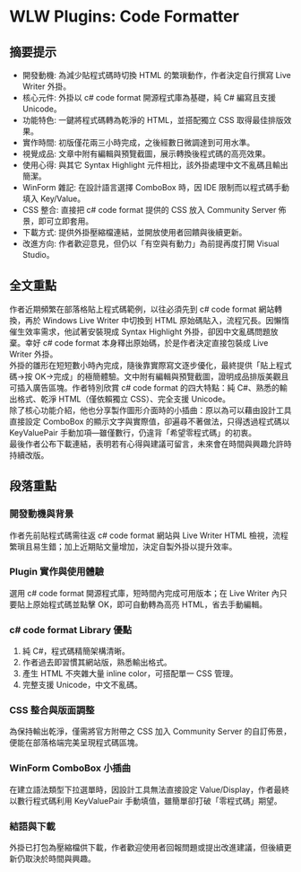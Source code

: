 # WLW Plugins: Code Formatter

## 摘要提示
- 開發動機: 為減少貼程式碼時切換 HTML 的繁瑣動作，作者決定自行撰寫 Live Writer 外掛。
- 核心元件: 外掛以 c# code format 開源程式庫為基礎，純 C# 編寫且支援 Unicode。
- 功能特色: 一鍵將程式碼轉為乾淨的 HTML，並搭配獨立 CSS 取得最佳排版效果。
- 實作時間: 初版僅花兩三小時完成，之後經數日微調達到可用水準。
- 視覺成品: 文章中附有編輯與預覽截圖，展示轉換後程式碼的高亮效果。
- 使用心得: 與其它 Syntax Highlight 元件相比，該外掛處理中文不亂碼且輸出簡潔。
- WinForm 雜記: 在設計語言選擇 ComboBox 時，因 IDE 限制而以程式碼手動填入 Key/Value。
- CSS 整合: 直接把 c# code format 提供的 CSS 放入 Community Server 佈景，即可立即套用。
- 下載方式: 提供外掛壓縮檔連結，並開放使用者回饋與後續更新。
- 改進方向: 作者歡迎意見，但仍以「有空與有動力」為前提再度打開 Visual Studio。

## 全文重點
作者近期頻繁在部落格貼上程式碼範例，以往必須先到 c# code format 網站轉換，再於 Windows Live Writer 中切換到 HTML 原始碼貼入，流程冗長。因懶惰催生效率需求，他試著安裝現成 Syntax Highlight 外掛，卻因中文亂碼問題放棄。幸好 c# code format 本身釋出原始碼，於是作者決定直接包裝成 Live Writer 外掛。  
外掛的雛形在短短數小時內完成，隨後靠實際寫文逐步優化，最終提供「貼上程式碼→按 OK→完成」的極簡體驗。文中附有編輯與預覽截圖，證明成品排版美觀且可插入廣告區塊。作者特別欣賞 c# code format 的四大特點：純 C#、熟悉的輸出格式、乾淨 HTML（僅依賴獨立 CSS）、完全支援 Unicode。  
除了核心功能介紹，他也分享製作圖形介面時的小插曲：原以為可以藉由設計工具直接設定 ComboBox 的顯示文字與實際值，卻遍尋不著做法，只得透過程式碼以 KeyValuePair 手動加項—雖僅數行，仍違背「希望零程式碼」的初衷。  
最後作者公布下載連結，表明若有心得與建議可留言，未來會在時間與興趣允許時持續改版。

## 段落重點
### 開發動機與背景
作者先前貼程式碼需往返 c# code format 網站與 Live Writer HTML 檢視，流程繁瑣且易生錯；加上近期貼文量增加，決定自製外掛以提升效率。

### Plugin 實作與使用體驗
選用 c# code format 開源程式庫，短時間內完成可用版本；在 Live Writer 內只要貼上原始程式碼並點擊 OK，即可自動轉為高亮 HTML，省去手動編輯。

### c# code format Library 優點
1. 純 C#，程式碼精簡架構清晰。  
2. 作者過去即習慣其網站版，熟悉輸出格式。  
3. 產生 HTML 不夾雜大量 inline color，可搭配單一 CSS 管理。  
4. 完整支援 Unicode，中文不亂碼。

### CSS 整合與版面調整
為保持輸出乾淨，僅需將官方附帶之 CSS 加入 Community Server 的自訂佈景，便能在部落格端完美呈現程式碼區塊。

### WinForm ComboBox 小插曲
在建立語法類型下拉選單時，因設計工具無法直接設定 Value/Display，作者最終以數行程式碼利用 KeyValuePair 手動填值，雖簡單卻打破「零程式碼」期望。

### 結語與下載
外掛已打包為壓縮檔供下載，作者歡迎使用者回報問題或提出改進建議，但後續更新仍取決於時間與興趣。